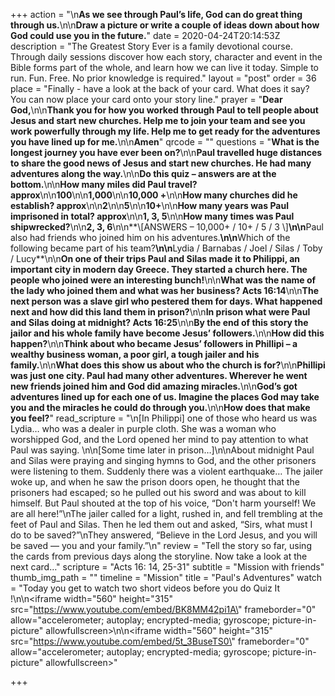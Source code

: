 +++
action = "\n**As we see through Paul’s life, God can do great thing through us.**\n\n**Draw a picture or write a couple of ideas down about how God could use you in the future.**"
date = 2020-04-24T20:14:53Z
description = "The Greatest Story Ever is a family devotional course.  Through daily sessions discover how each story, character and event in the Bible forms part of the whole, and learn how we can live it today. Simple to run. Fun. Free. No prior knowledge is required."
layout = "post"
order = 36
place = "Finally - have a look at the back of your card. What does it say? You can now place your card onto your story line."
prayer = "**Dear God,**\n\n**Thank you for how you worked through Paul to tell people about Jesus and start new churches. Help me to join your team and see you work powerfully through my life. Help me to get ready for the adventures you have lined up for me.**\n\n**Amen**"
qrcode = ""
questions = "**What is the longest journey you have ever been on?**\n\n**Paul travelled huge distances to share the good news of Jesus and start new churches. He had many adventures along the way.**\n\n**Do this quiz – answers are at the bottom.**\n\n**How many miles did Paul travel? approx**\n\n**100**\n\n**1,000**\n\n**10,000 +**\n\n**How many churches did he establish? approx**\n\n**2**\n\n**5**\n\n**10+**\n\n**How many years was Paul imprisoned in total? approx**\n\n**1, 3, 5**\n\n**How many times was Paul shipwrecked?**\n\n**2, 3, 6**\n\n**\\[ANSWERS – 10,000+ / 10+ / 5 / 3 \\]**\n\n**Paul also had friends who joined him on his adventures.**\n\n**Which of the following became part of his team?**\n\n**Lydia / Barnabas / Joel / Silas / Toby / Lucy**\n\n**On one of their trips Paul and Silas made it to Philippi, an important city in modern day Greece. They started a church here. The people who joined were an interesting bunch!**\n\n**What was the name of the lady who joined them and what was her business? Acts 16:14**\n\n**The next person was a slave girl who pestered them for days. What happened next and how did this land them in prison?**\n\n**In prison what were Paul and Silas doing at midnight? Acts 16:25**\n\n**By the end of this story the jailor and his whole family have become Jesus’ followers.**\n\n**How did this happen?**\n\n**Think about who became Jesus’ followers in Phillipi – a wealthy business woman, a poor girl, a tough jailer and his family.**\n\n**What does this show us about who the church is for?**\n\n**Phillipi was just one city. Paul had many other adventures. Wherever he went new friends joined him and God did amazing miracles.**\n\n**God’s got adventures lined up for each one of us. Imagine the places God may take you and the miracles he could do through you.**\n\n**How does that make you feel?**"
read_scripture = "\n[In Philippi] one of those who heard us was Lydia… who was a dealer in purple cloth. She was a woman who worshipped God, and the Lord opened her mind to pay attention to what Paul was saying. \n\n[Some time later in prison…]\n\nAbout midnight Paul and Silas were praying and singing hymns to God, and the other prisoners were listening to them. Suddenly there was a violent earthquake… The jailer woke up, and when he saw the prison doors open, he thought that the prisoners had escaped; so he pulled out his sword and was about to kill himself. But Paul shouted at the top of his voice, “Don't harm yourself! We are all here!”\nThe jailer called for a light, rushed in, and fell trembling at the feet of Paul and Silas. Then he led them out and asked, “Sirs, what must I do to be saved?”\nThey answered, “Believe in the Lord Jesus, and you will be saved — you and your family.”\n"
review = "Tell the story so far, using the cards from previous days along the storyline.  Now take a look at the next card…"
scripture = "Acts 16: 14, 25-31"
subtitle = "Mission with friends"
thumb_img_path = ""
timeline = "Mission"
title = "Paul's Adventures"
watch = "Today you get to watch two short videos before you do Quiz It !\n\n<iframe width=\"560\" height=\"315\" src=\"https://www.youtube.com/embed/BK8MM42pi1A\" frameborder=\"0\" allow=\"accelerometer; autoplay; encrypted-media; gyroscope; picture-in-picture\" allowfullscreen></iframe>\n\n<iframe width=\"560\" height=\"315\" src=\"https://www.youtube.com/embed/5t_3BuseTS0\" frameborder=\"0\" allow=\"accelerometer; autoplay; encrypted-media; gyroscope; picture-in-picture\" allowfullscreen></iframe>"

+++
